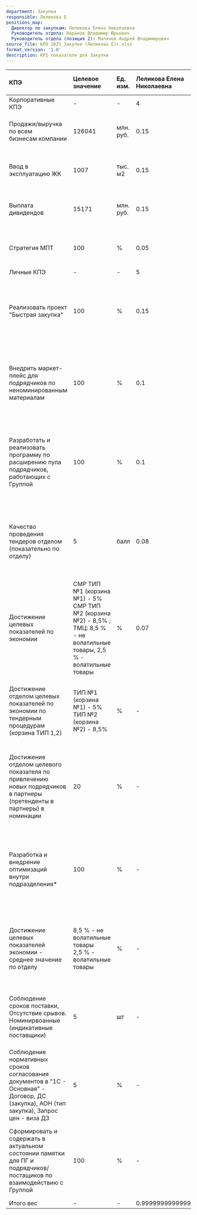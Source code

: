 ```yaml
---
department: Закупки
responsible: Леликова Е
positions_map:
  Директор по закупкам: Леликова Елена Николаевна
  Руководитель отдела: Наранов Владимир Юрьевич
  Руководитель отдела (позиция 2): Малянов Андрей Владимирович
source_file: КПЭ 2025_Закупки (Леликова Е)+.xlsx
format_version: '1.0'
description: KPI показатели для Закупки
---
```


| КПЭ | Целевое значение | Ед. изм. | Леликова Елена Николаевна | Наранов Владимир Юрьевич | Малянов Андрей Владимирович | Тип показателя | Min значение | Max значение | Мотодика | Источник информации | Факт | Исполнение |
| :--- | :--- | :--- | :--- | :--- | :--- | :--- | :--- | :--- | :--- | :--- | :--- | :--- |
| Корпоративные КПЭ | - | - | 4 | 1 | 1 | - | - | - | - | - | - | - |
| Продажи/выручка по всем <br>бизнесам компании | 126041 | млн. руб. | 0.15 | 0.3 | 0.3 | На увеличение, чем блольше, тем лучше | - | - | - | - | - | - |
| Ввод в эксплуатацию ЖК | 1007 | тыс. м2 | 0.15 | - | - | На увеличение, чем блольше, тем лучше | - | - | - | - | - | - |
| Выплата дивидендов | 15171 | млн. руб. | 0.15 | - | - | На увеличение, чем блольше, тем лучше | - | - | - | - | - | - |
| Стратегия МПТ | 100 | % | 0.05 | - | - | На увеличение, чем блольше, тем лучше | - | - | - | - | - | - |
| Личные КПЭ | - | - | 5 | 5 | 5 | - | - | - | - | - | - | - |
| Реализовать проект "Быстрая закупка" | 100 | % | 0.15 | 0.1 | - | На увеличение, чем блольше, тем лучше | 0.8 | 1.2 | Внедрение и функционирование проекта на уровне организации закупок СМР: 80% тендеров с количеством лотов не более 3 -  провести в срок 15 р.д. исчи... | отчет 1С | - | - |
| Внедрить маркет-плейс для подрядчиков по неноминированным материалам | 100 | % | 0.1 | - | 0.1 | На увеличение, чем блольше, тем лучше | 0.8 | 1.2 | Внедрение и функционирование проекта на уровне организации закупок Поставщик/Подрядчик (группы ТМЦ - ЭОМ) использование инструмента 3 и более подря... | подтверждение директора по IT | - | - |
| Разработать и реализовать программу по расширению пула подрядчиков, работающих с Группой | 100 | % | 0.1 | - | - | На увеличение, чем блольше, тем лучше | 0.8 | 1.2 | Внедрение и функционирование проекта на уровне организации закупок СМР для привлечения  новых Подрядчиков. Наличие работающего пмеханизма, включающ... | подтверждение Операционного директора | - | - |
| Качество проведения тендеров отделом<br>(показательно по отделу) | 5 | балл | 0.08 | 0.1 | - | На увеличение, чем блольше, тем лучше | 0.8 | 1.2 | В рамках проведения тендера выполнялись сверх.задачи, средний балл более 5, при расчете берется значение коэффициента равно Ккач. Максимальное знач... | 1С | - | - |
| Достижение целевых показателей по экономии | СМР ТИП №1 (корзина №1) - 5% <br>СМР ТИП №2 (корзина №2) - 8,5% ; ТМЦ:  8,5 % - не волатильные товары, 2,5 % - волатильные товары | % | 0.07 | - | - | На увеличение, чем блольше, тем лучше | 0.8 | 1.2 | Достугнутая экономия выше целевого показателя, Кэ="1,2"<br>Достугнутая целевая экономия  Кэ="1"<br>Достигнутая экономия ниже целевого показателя, з... | отчет 1С | - | - |
| Достижение отделом целевых показателей по экономии по тендерным процедурам (корзина ТИП 1,2) | ТИП №1 (корзина №1) - 5%<br>ТИП №2 (корзина №2) - 8,5% | % | - | 0.2 | - | На увеличение, чем блольше, тем лучше | 0.8 | 1.2 | Целевой показатель по заявкам на тендер (далее ЗнТ) в зависимости от типа Корзины:<br>5,0% - корзина тип 1: тендерные процедуры на фасады, магистра... | 1С | - | - |
| Достижение отделом целевого показателя по привлечению новых подрядчиков в партнеры (претенденты в партнеры) в номинации | 20 | % | - | 0.1 | - | На увеличение, чем блольше, тем лучше | 0.8 | 1.2 | Количество новых партнеров/потенциальных партнеров не менее 20% от общего количества партнеров<br>Кнов = ∑новых подрядчиков / ∑общее кол-во партнер... | 1С | - | - |
| Разработка и внедрение оптимизаций внутри подразделения* | 100 | % | - | 0.2 | - | На увеличение, чем блольше, тем лучше | 0.5 | 1 | 1)Разработать и реализовать программу по расширению пула подрядчиков, работающих с Группой; <br>2)Сформировать и содержать в актуальном состоянии п... | Руководство | - | - |
| Достижение целевых показателей экономии - среднее значение по отделу | 8,5 % - не волатильные товары<br>2,5 % - волатильные товары | % | - | - | 0.3 | На увеличение, чем блольше, тем лучше | 0.8 | 1.2 | Выгрузка отчета из 1 С _решения по тендеру_, с разделением видов материалов (волатильные, не волатильные), по каждой группе выделение среднего проц... | 1 С ERP (_Договоры и закупки_ - _Решения по тендеру_) | - | - |
| Соблюдение сроков поставки, Отсутствие срывов. Номинирвоанные (индикативные поставщики) | 5 | шт | - | - | 0.1 | На уменьшение, чем меньше, тем лучше | 0.8 | 1.2 | АОН тип (смрочная замена, усиление). выгрузка отчета из 1 С  документов Акт о нецелесообразности, с признаком _срочная замена, усиление_<br>до 5 шт... | 1 С ERP (_Договоры и закупки_ - _Акт о нецелесообразности (тип замена, усиление)_) | - | - |
| Соблюдение нормативных сроков согласования документов в "1С - Основная"  - Договор, ДС (закупка), АОН (тип закупка), Запрос цен - виза ДЗ | 5 | % | - | - | 0.1 | На уменьшение, чем меньше, тем лучше | 0.8 | 1.2 | Выгрузка по подразделению и ФИО из отчета BI <br> с отклонением от нормативного срока с долей от общего времени просрочки до 5 %  - 1<br> с отклоне... | BI.A101.RU | - | - |
| Сформировать и содержать в актуальном состоянии памятки для ПГ и подрядчиков/постащиков по взаимодействию с Группой | 100 | % | - | - | 0.1 | На увеличение, чем блольше, тем лучше | 0.8 | 1.2 | Наличие актуальных методичек по взаимодействию с Подразделением для  внутреннего Заказчика и внешних контрагентов, проведение регулярных встреч по ... | подтверждение Операционного директора | - | - |
| Итого вес | - | - | 0.9999999999999998 | 1 | 0.9999999999999999 | - | - | - | - | - | - | - |
